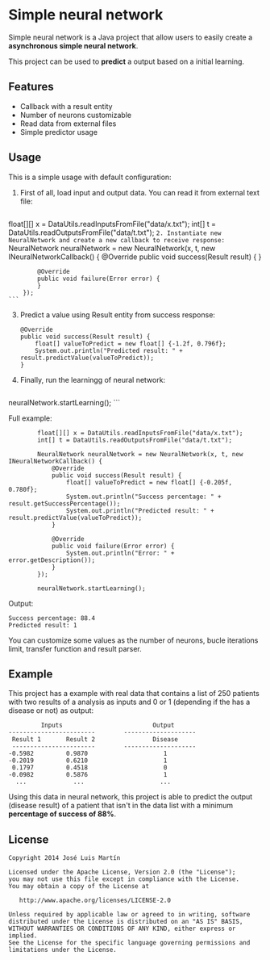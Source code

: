 Simple neural network
=========

Simple neural network is a Java project that allow users to easily create a **asynchronous simple neural network**.

This project can be used to **predict** a output based on a initial learning.

Features
----
  - Callback with a result entity
  - Number of neurons customizable
  - Read data from external files
  - Simple predictor usage

Usage
----
This is a simple usage with default configuration:

1. First of all, load input and output data. You can read it from external text file:

    ```
float[][] x = DataUtils.readInputsFromFile("data/x.txt");
int[] t = DataUtils.readOutputsFromFile("data/t.txt");
    ```
2. Instantiate new NeuralNetwork and create a new callback to receive response:
    ```
NeuralNetwork neuralNetwork = new NeuralNetwork(x, t, new INeuralNetworkCallback() {
            @Override
            public void success(Result result) {
            }

            @Override
            public void failure(Error error) {
            }
        });
    ```

3. Predict a value using Result entity from success response:

    ```
    @Override
    public void success(Result result) {
        float[] valueToPredict = new float[] {-1.2f, 0.796f};
        System.out.println("Predicted result: " + result.predictValue(valueToPredict));
    }

    ```
4. Finally, run the learningg of neural network:
    ```
neuralNetwork.startLearning();
    ```

Full example:
```
        float[][] x = DataUtils.readInputsFromFile("data/x.txt");
        int[] t = DataUtils.readOutputsFromFile("data/t.txt");

        NeuralNetwork neuralNetwork = new NeuralNetwork(x, t, new INeuralNetworkCallback() {
            @Override
            public void success(Result result) {
                float[] valueToPredict = new float[] {-0.205f, 0.780f};
                System.out.println("Success percentage: " + result.getSuccessPercentage());
                System.out.println("Predicted result: " + result.predictValue(valueToPredict));
            }

            @Override
            public void failure(Error error) {
                System.out.println("Error: " + error.getDescription());
            }
        });

        neuralNetwork.startLearning();
```
Output:
```
Success percentage: 88.4
Predicted result: 1
```
  
You can customize some values as the number of neurons, bucle iterations limit, transfer function and result parser.


Example
----

This project has a example with real data that contains a list of 250 patients with two results of a analysis as inputs and 0 or 1 (depending if the has a disease or not) as output:
````
         Inputs                         Output
------------------------        --------------------
 Result 1       Result 2                Disease
 -----------------------        --------------------
-0.5982         0.9870                     1     
-0.2019         0.6210                     1
 0.1797         0.4518                     0
-0.0982         0.5876                     1
  ...             ...                     ...
````

Using this data in neural network, this project is able to predict the output (disease result) of a patient that isn't in the data list with a minimum **percentage of success of 88%**.

License
----
```
Copyright 2014 José Luis Martín

Licensed under the Apache License, Version 2.0 (the "License");
you may not use this file except in compliance with the License.
You may obtain a copy of the License at

   http://www.apache.org/licenses/LICENSE-2.0

Unless required by applicable law or agreed to in writing, software
distributed under the License is distributed on an "AS IS" BASIS,
WITHOUT WARRANTIES OR CONDITIONS OF ANY KIND, either express or implied.
See the License for the specific language governing permissions and
limitations under the License.
```

